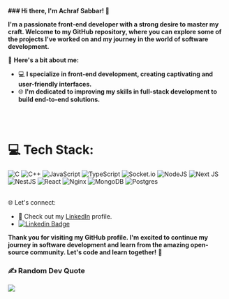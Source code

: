 **### Hi there, I'm Achraf Sabbar! 👋**

**I'm a passionate front-end developer with a strong desire to master my craft. Welcome to my GitHub repository, where you can explore some of the projects I've worked on and my journey in the world of software development.**

🌟 **Here's a bit about me:**

- 💻 **I specialize in front-end development, creating captivating and user-friendly interfaces.**
- 🌐 **I'm dedicated to improving my skills in full-stack development to build end-to-end solutions.**


<br/>
<br/>





# 💻 Tech Stack:
![C](https://img.shields.io/badge/c-%2300599C.svg?style=for-the-badge&logo=c&logoColor=white) ![C++](https://img.shields.io/badge/c++-%2300599C.svg?style=for-the-badge&logo=c%2B%2B&logoColor=white)  ![JavaScript](https://img.shields.io/badge/javascript-%23323330.svg?style=for-the-badge&logo=javascript&logoColor=%23F7DF1E) ![TypeScript](https://img.shields.io/badge/typescript-%23007ACC.svg?style=for-the-badge&logo=typescript&logoColor=white)  ![Socket.io](https://img.shields.io/badge/Socket.io-black?style=for-the-badge&logo=socket.io&badgeColor=010101) ![NodeJS](https://img.shields.io/badge/node.js-6DA55F?style=for-the-badge&logo=node.js&logoColor=white) ![Next JS](https://img.shields.io/badge/Next-black?style=for-the-badge&logo=next.js&logoColor=white) ![NestJS](https://img.shields.io/badge/nestjs-%23E0234E.svg?style=for-the-badge&logo=nestjs&logoColor=white)  ![React](https://img.shields.io/badge/react-%2320232a.svg?style=for-the-badge&logo=react&logoColor=%2361DAFB) ![Nginx](https://img.shields.io/badge/nginx-%23009639.svg?style=for-the-badge&logo=nginx&logoColor=white) ![MongoDB](https://img.shields.io/badge/MongoDB-%234ea94b.svg?style=for-the-badge&logo=mongodb&logoColor=white) ![Postgres](https://img.shields.io/badge/postgres-%23316192.svg?style=for-the-badge&logo=postgresql&logoColor=white)
<br/>
<br/>

🌐 Let's connect:

- 💼 Check out my [LinkedIn](https://www.linkedin.com/in/a-sabbar/) profile.
-  [![Linkedin Badge](https://img.shields.io/badge/-Achraf_Sabbar-blue?style=flat&logo=Linkedin&logoColor=white)](https://www.linkedin.com/in/a-sabbar/)

**Thank you for visiting my GitHub profile. I'm excited to continue my journey in software development and learn from the amazing open-source community. Let's code and learn together!** 🚀
<br/>

### ✍️ Random Dev Quote
![](https://quotes-github-readme.vercel.app/api?type=horizontal&theme=dark)

